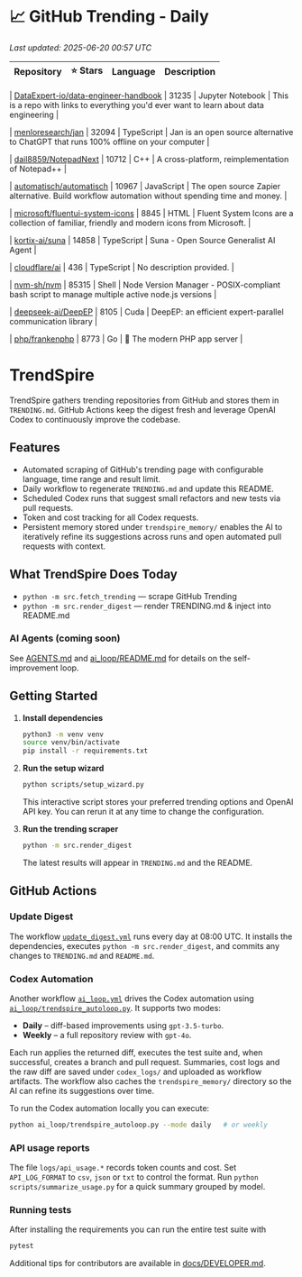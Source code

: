<!-- TRENDING_START -->
# 📈 GitHub Trending - Daily

_Last updated: 2025-06-20 00:57 UTC_

| Repository | ⭐ Stars | Language | Description |
|------------|--------:|----------|-------------|

| [DataExpert-io/data-engineer-handbook](https://github.com/DataExpert-io/data-engineer-handbook) | 31235 | Jupyter Notebook | This is a repo with links to everything you'd ever want to learn about data engineering |

| [menloresearch/jan](https://github.com/menloresearch/jan) | 32094 | TypeScript | Jan is an open source alternative to ChatGPT that runs 100% offline on your computer |

| [dail8859/NotepadNext](https://github.com/dail8859/NotepadNext) | 10712 | C++ | A cross-platform, reimplementation of Notepad++ |

| [automatisch/automatisch](https://github.com/automatisch/automatisch) | 10967 | JavaScript | The open source Zapier alternative. Build workflow automation without spending time and money. |

| [microsoft/fluentui-system-icons](https://github.com/microsoft/fluentui-system-icons) | 8845 | HTML | Fluent System Icons are a collection of familiar, friendly and modern icons from Microsoft. |

| [kortix-ai/suna](https://github.com/kortix-ai/suna) | 14858 | TypeScript | Suna - Open Source Generalist AI Agent |

| [cloudflare/ai](https://github.com/cloudflare/ai) | 436 | TypeScript | No description provided. |

| [nvm-sh/nvm](https://github.com/nvm-sh/nvm) | 85315 | Shell | Node Version Manager - POSIX-compliant bash script to manage multiple active node.js versions |

| [deepseek-ai/DeepEP](https://github.com/deepseek-ai/DeepEP) | 8105 | Cuda | DeepEP: an efficient expert-parallel communication library |

| [php/frankenphp](https://github.com/php/frankenphp) | 8773 | Go | 🧟 The modern PHP app server |
<!-- TRENDING_END -->

# TrendSpire

TrendSpire gathers trending repositories from GitHub and stores them in `TRENDING.md`. GitHub Actions keep the digest fresh and leverage OpenAI Codex to continuously improve the codebase.

## Features

- Automated scraping of GitHub's trending page with configurable language, time range and result limit.
- Daily workflow to regenerate `TRENDING.md` and update this README.
- Scheduled Codex runs that suggest small refactors and new tests via pull requests.
- Token and cost tracking for all Codex requests.
- Persistent memory stored under `trendspire_memory/` enables the AI to
  iteratively refine its suggestions across runs and open automated pull
  requests with context.

## What TrendSpire Does Today

- `python -m src.fetch_trending` — scrape GitHub Trending
- `python -m src.render_digest` — render TRENDING.md & inject into README.md

### AI Agents (coming soon)
See [AGENTS.md](./AGENTS.md) and [ai_loop/README.md](./ai_loop/README.md) for details on the self-improvement loop.

## Getting Started

1. **Install dependencies**
   ```bash
   python3 -m venv venv
   source venv/bin/activate
   pip install -r requirements.txt
   ```

2. **Run the setup wizard**
   ```bash
   python scripts/setup_wizard.py
   ```
   This interactive script stores your preferred trending options and OpenAI API key.
   You can rerun it at any time to change the configuration.

3. **Run the trending scraper**
   ```bash
   python -m src.render_digest
   ```
   The latest results will appear in `TRENDING.md` and the README.


## GitHub Actions

### Update Digest

The workflow [`update_digest.yml`](.github/workflows/update_digest.yml) runs every day at 08:00 UTC. It installs the dependencies, executes `python -m src.render_digest`, and commits any changes to `TRENDING.md` and `README.md`.

### Codex Automation

Another workflow [`ai_loop.yml`](.github/workflows/ai_loop.yml) drives the Codex automation using [`ai_loop/trendspire_autoloop.py`](ai_loop/trendspire_autoloop.py). It supports two modes:

- **Daily** – diff-based improvements using `gpt-3.5-turbo`.
- **Weekly** – a full repository review with `gpt-4o`.

Each run applies the returned diff, executes the test suite and, when successful, creates a branch and pull request. Summaries, cost logs and the raw diff are saved under `codex_logs/` and uploaded as workflow artifacts. The workflow also caches the `trendspire_memory/` directory so the AI can refine its suggestions over time.

To run the Codex automation locally you can execute:

```bash
python ai_loop/trendspire_autoloop.py --mode daily   # or weekly
```

### API usage reports

The file `logs/api_usage.*` records token counts and cost. Set `API_LOG_FORMAT`
to `csv`, `json` or `txt` to control the format. Run `python
scripts/summarize_usage.py` for a quick summary grouped by model.

### Running tests

After installing the requirements you can run the entire test suite with

```bash
pytest
```

Additional tips for contributors are available in
[docs/DEVELOPER.md](docs/DEVELOPER.md).
